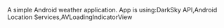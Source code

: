 A simple Android weather application.
App is using:DarkSky API,Android Location Services,AVLoadingIndicatorView
